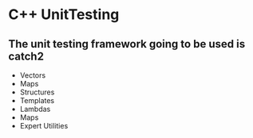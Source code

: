 # C++ UnitTesting
## The unit testing framework going to be used is catch2
   - Vectors
   - Maps
   - Structures
   - Templates
   - Lambdas
   - Maps
   - Expert Utilities

 